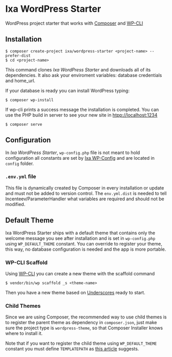 Ixa WordPress Starter
=====================

WordPress project starter that works with [Composer] and [WP-CLI]

[Composer]: http://getcomposer.org/
[WP-CLI]: http://wp-cli.org/

## Installation

    $ composer create-project ixa/wordpress-starter <project-name> --prefer-dist
	$ cd <project-name>

This command clones _Ixa WordPress Starter_ and downloads all of its dependencies. It also ask your enviroment variables: database credentials and home_url.

If your database is ready you can install WordPress typing:

    $ composer wp-install 

If wp-cli prints a success message the installation is completed. You can use the PHP build in server to see your new site in <htpp://localhost:1234>

	$ composer serve


## Configuration

In _Ixa WordPress Starter_, `wp-config.php` file is not meant to hold configuration all constants are set by [Ixa WP-Config] and are located in `config` folder.

[Ixa WP-Config]: https://github.com/cesarhdz/ixa-wp-config

### `.env.yml` file

This file is dynamically created by Composer in every installation or update and must not be added to version control. The `env.yml.dist` is needed to tell Incenteev/ParameterHandler what variables are required and should not be modified.

## Default Theme

Ixa WordPress Starter ships with a default theme that contains only the welcome message you see after installation and is set in `wp-config.php` using `WP_DEFAULT_THEME` constant. You can override to register your theme, this way, no database configuration is needed and the app is more portable. 

### WP-CLI Scaffold

Using [WP-CLI] you can create a new theme with the scaffold command

	$ vendor/bin/wp scaffold _s <theme-name>

Then you have a new theme based on [Underscores] ready to start.

[Underscores]: http://underscores.me/


### Child Themes

Since we are using Composer, the recommended way to use child themes is to register the parent theme as dependency in `composer.json`, just make sure the project type is `wordpress-theme`, so that Composer Installer knows where to install it.

Note that if you want to register the child theme using `WP_DEFAULT_THEME` constant you must define `TEMPLATEPATH` as [this article] suggests.

[this article]: http://wpmututorials.com/how-to/change-the-default-theme-for-sites-without-a-plugin/

